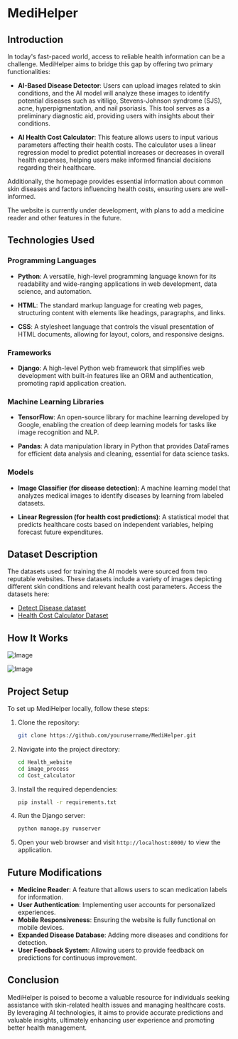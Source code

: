 # MediHelper



## Introduction
In today's fast-paced world, access to reliable health information can be a challenge. MediHelper aims to bridge this gap by offering two primary functionalities:

- **AI-Based Disease Detector**: Users can upload images related to skin conditions, and the AI model will analyze these images to identify potential diseases such as vitiligo, Stevens-Johnson syndrome (SJS), acne, hyperpigmentation, and nail psoriasis. This tool serves as a preliminary diagnostic aid, providing users with insights about their conditions.

- **AI Health Cost Calculator**: This feature allows users to input various parameters affecting their health costs. The calculator uses a linear regression model to predict potential increases or decreases in overall health expenses, helping users make informed financial decisions regarding their healthcare.

Additionally, the homepage provides essential information about common skin diseases and factors influencing health costs, ensuring users are well-informed.

The website is currently under development, with plans to add a medicine reader and other features in the future.

## Technologies Used
### Programming Languages

- **Python**: A versatile, high-level programming language known for its readability and wide-ranging applications in web development, data science, and automation.

- **HTML**: The standard markup language for creating web pages, structuring content with elements like headings, paragraphs, and links.

- **CSS**: A stylesheet language that controls the visual presentation of HTML documents, allowing for layout, colors, and responsive designs.

### Frameworks

- **Django**: A high-level Python web framework that simplifies web development with built-in features like an ORM and authentication, promoting rapid application creation.

### Machine Learning Libraries

- **TensorFlow**: An open-source library for machine learning developed by Google, enabling the creation of deep learning models for tasks like image recognition and NLP.

- **Pandas**: A data manipulation library in Python that provides DataFrames for efficient data analysis and cleaning, essential for data science tasks.

### Models

- **Image Classifier (for disease detection)**: A machine learning model that analyzes medical images to identify diseases by learning from labeled datasets.

- **Linear Regression (for health cost predictions)**: A statistical model that predicts healthcare costs based on independent variables, helping forecast future expenditures.

## Dataset Description
The datasets used for training the AI models were sourced from two reputable websites. These datasets include a variety of images depicting different skin conditions and relevant health cost parameters. Access the datasets here:
- [Detect Disease dataset](https://data.mendeley.com/datasets/3hckgznc67/1) 
- [Health Cost Calculator Dataset](https://www.synthesized.io/data-template-pages/medical-cost-personal-dataset)


## How It Works

![Image](https://github.com/user-attachments/assets/86484bae-c316-4486-a491-45361504d791)


![Image](https://github.com/user-attachments/assets/fb758c8e-4d01-4bbb-aee4-7263d873c521)



## Project Setup
To set up MediHelper locally, follow these steps:

1. Clone the repository:
   ```bash
   git clone https://github.com/yourusername/MediHelper.git
   ```

2. Navigate into the project directory:
   ```bash
   cd Health_website
   cd image_process
   cd Cost_calculator
   ```

3. Install the required dependencies:
   ```bash
   pip install -r requirements.txt
   ```

4. Run the Django server:
   ```bash
   python manage.py runserver
   ```

5. Open your web browser and visit `http://localhost:8000/` to view the application.

## Future Modifications
- **Medicine Reader**: A feature that allows users to scan medication labels for information.
- **User Authentication**: Implementing user accounts for personalized experiences.
- **Mobile Responsiveness**: Ensuring the website is fully functional on mobile devices.
- **Expanded Disease Database**: Adding more diseases and conditions for detection.
- **User Feedback System**: Allowing users to provide feedback on predictions for continuous improvement.

## Conclusion
MediHelper is poised to become a valuable resource for individuals seeking assistance with skin-related health issues and managing healthcare costs. By leveraging AI technologies, it aims to provide accurate predictions and valuable insights, ultimately enhancing user experience and promoting better health management.


